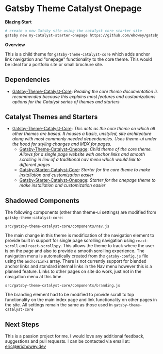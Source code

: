 # Gatsby Theme Catalyst Onepage

**Blazing Start**
```sh
# create a new Gatsby site using the catalyst core starter site
gatsby new my-catalyst-starter-onepage https://github.com/ehowey/gatsby-starter-catalyst-onepage
```
**Overview**

This is a child theme for `gatsby-theme-catalyst-core` which adds anchor link navigation and "onepage" functionality to the core theme. This would be ideal for a portfolio site or small brochure site. 

## Dependencies

* [Gatsby-Theme-Catalyst-Core](https://github.com/ehowey/gatsby-theme-catalyst-core): *Reading the core theme documentation is recommended because this explains most features and customizations options for the Catalyst series of themes and starters*

## Catalyst Themes and Starters

* [Gatsby-Theme-Catalyst-Core](https://github.com/ehowey/gatsby-theme-catalyst-core): *This acts as the core theme on which all other themes are based. It houses a basic, unstyled, site architecture along with most commonly needed dependencies. Uses theme-ui under the hood for styling changes and MDX for pages.*
  * [Gatsby-Theme-Catalyst-Onepage](https://github.com/ehowey/gatsby-theme-catalyst-onepage): *Child theme of the core theme. Allows for a single page website with anchor links and smooth scrolling in lieu of a traditional nav menu which would link to different pages*
  * [Gatsby-Starter-Catalyst-Core](https://github.com/ehowey/gatsby-starter-catalyst-core): *Starter for the core theme to make installation and customization easier*
  * [Gatsby-Starter-Catalyst-Onepage](https://github.com/ehowey/gatsby-starter-catalyst-onepage): *Starter for the onepage theme to make installation and customization easier*

## Shadowed Components

The following components (other than theme-ui settings) are modified from `gatsby-theme-catalyst-core`:

`src/gatsby-theme-catalyst-core/components/nav.js`

The main change in this theme is modification of the navigation element to provide built in support for single page scrolling navigation using `react-scroll` and `react-scrollspy`.  This allows the theme to track where the user is on the page and also to provide a smooth scrolling experience.  The navigation menu is automatically created from the `gatsby-config.js` file using the `anchorLinks` array.  There is not currently support for blended anchor links and standard internal links in the Nav menu however this is a planned feature. Links to other pages on site do work, just not in the navigation menu at this time.

`src/gatsby-theme-catalyst-core/components/branding.js`

The branding element had to be modified to provide scroll to top functionality on the main index page and link functionality on other pages in the site.  All settings remain the same as those used in `gatsby-theme-catalyst-core`

## Next Steps

This is a passion project for me.  I would love any additional feedback, suggestions and pull requests.  I can be contacted via email at: <eric@erichowey.dev>
